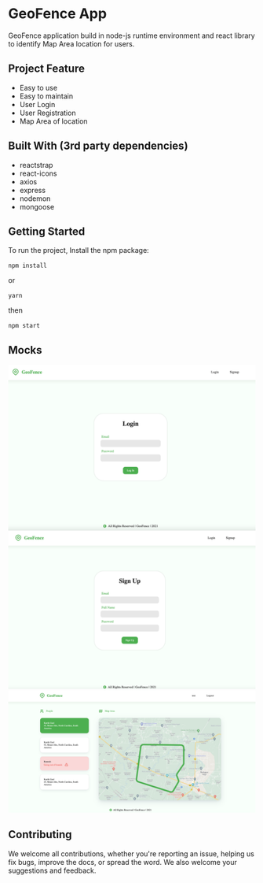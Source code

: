 # GeoFence App

GeoFence application build in node-js runtime environment and react library to identify Map Area location for users.

## Project Feature

* Easy to use
* Easy to maintain
* User Login
* User Registration 
* Map Area of location

## 	Built With (3rd party dependencies)

* reactstrap
* react-icons
* axios
* express
* nodemon
* mongoose

## Getting Started

To run the project, Install the npm package:

```
npm install
```

or

```
yarn
```

then

```
npm start
```

## Mocks

![View of Login Page](./screenshots/Login.png)
![View of Signup Page](./screenshots/Signup.png)
![View of Dashboard Page](./screenshots/Dashboard.png)

## Contributing

We welcome all contributions, whether you're reporting an issue, helping us fix bugs, improve the docs, or spread the word. We also welcome your suggestions and feedback.